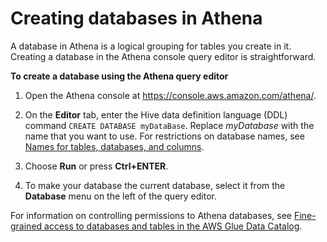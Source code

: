 # Creating databases in Athena<a name="creating-databases"></a>

A database in Athena is a logical grouping for tables you create in it\. Creating a database in the Athena console query editor is straightforward\.

**To create a database using the Athena query editor**

1. Open the Athena console at [https://console\.aws\.amazon\.com/athena/](https://console.aws.amazon.com/athena/home)\.

1. On the **Editor** tab, enter the Hive data definition language \(DDL\) command `CREATE DATABASE myDataBase`\. Replace *myDatabase* with the name that you want to use\. For restrictions on database names, see [Names for tables, databases, and columns](tables-databases-columns-names.md)\.

1. Choose **Run** or press **Ctrl\+ENTER**\.

1. To make your database the current database, select it from the **Database** menu on the left of the query editor\.

For information on controlling permissions to Athena databases, see [Fine\-grained access to databases and tables in the AWS Glue Data Catalog](fine-grained-access-to-glue-resources.md)\.